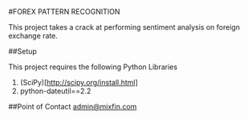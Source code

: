 #FOREX PATTERN RECOGNITION

This project takes a crack at performing sentiment analysis on foreign exchange rate.

##Setup

This project requires the following Python Libraries

1. (SciPy)[http://scipy.org/install.html]
2. python-dateutil==2.2




##Point of Contact
admin@mixfin.com